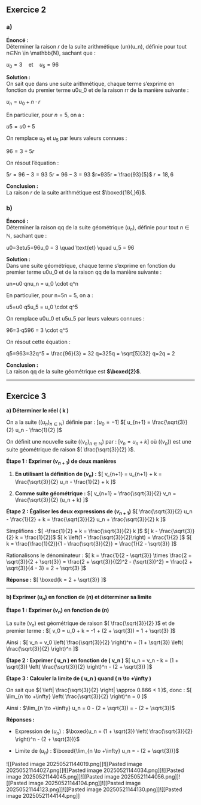 
## Exercice 2
### a)
**Énoncé :**  
Déterminer la raison $r$ de la suite arithmétique (un)(u_n), définie pour tout n∈Nn \in \mathbb{N}, sachant que :

$u_0 = 3 \quad \text{et} \quad u_5 = 96$ 

**Solution :**  
On sait que dans une suite arithmétique, chaque terme s’exprime en fonction du premier terme u0u_0 et de la raison rr de la manière suivante :

$u_n = u_0 + n \cdot r$ 

En particulier, pour $n=5$, on a :

$u5=u0+5$ 

On remplace $u_0$ et $u_5$ par leurs valeurs connues :

$96 = 3 + 5r$

On résout l’équation :

$5r=96−3=93$
$5r = 96 - 3 = 93$ 
$r=935r = \frac{93}{5}$ 
$r=18,6$

**Conclusion :**  
La raison $r$ de la suite arithmétique est $\boxed{18{,}6}$.



### b)

**Énoncé :**  
Déterminer la raison qq de la suite géométrique $(u_n)$, définie pour tout $n \in \mathbb{N}$, sachant que :

u0=3etu5=96u_0 = 3 \quad \text{et} \quad u_5 = 96

**Solution :**  
Dans une suite géométrique, chaque terme s’exprime en fonction du premier terme u0u_0 et de la raison qq de la manière suivante :

un=u0⋅qnu_n = u_0 \cdot q^n

En particulier, pour n=5n = 5, on a :

u5=u0⋅q5u_5 = u_0 \cdot q^5

On remplace u0u_0 et u5u_5 par leurs valeurs connues :

96=3⋅q596 = 3 \cdot q^5

On résout cette équation :

q5=963=32q^5 = \frac{96}{3} = 32 q=325q = \sqrt[5]{32} q=2q = 2

**Conclusion :**  
La raison qq de la suite géométrique est **$\boxed{2}$**.

---

## Exercice 3

**a) Déterminer le réel \( k \)**

On a la suite $((u_n)_{n \in \mathbb{N}})$ définie par :
$[ u_0 = -1 ]$ 
$[ u_{n+1} = \frac{\sqrt{3}}{2} u_n - \frac{1}{2} ]$

On définit une nouvelle suite $((v_n)_{n \in \mathbb{N}})$ par :
$[ v_n = u_n + k ]$
où $((v_n))$ est une suite géométrique de raison $( \frac{\sqrt{3}}{2} )$.

**Étape 1 : Exprimer $( v_{n+1} )$ de deux manières**

1. **En utilisant la définition de $( v_n )$ :**
   $[ v_{n+1} = u_{n+1} + k = \frac{\sqrt{3}}{2} u_n - \frac{1}{2} + k ]$

2. **Comme suite géométrique :**
   $[ v_{n+1} = \frac{\sqrt{3}}{2} v_n = \frac{\sqrt{3}}{2} (u_n + k) ]$

**Étape 2 : Égaliser les deux expressions de $( v_{n+1} )$**
$[ \frac{\sqrt{3}}{2} u_n - \frac{1}{2} + k = \frac{\sqrt{3}}{2} u_n + \frac{\sqrt{3}}{2} k ]$

Simplifions :
$[ -\frac{1}{2} + k = \frac{\sqrt{3}}{2} k ]$
$[ k - \frac{\sqrt{3}}{2} k = \frac{1}{2}]$
$[ k \left(1 - \frac{\sqrt{3}}{2}\right) = \frac{1}{2} ]$
$[ k = \frac{\frac{1}{2}}{1 - \frac{\sqrt{3}}{2}} = \frac{1}{2 - \sqrt{3}} ]$ 

Rationalisons le dénominateur :
$[ k = \frac{1}{2 - \sqrt{3}} \times \frac{2 + \sqrt{3}}{2 + \sqrt{3}} = \frac{2 + \sqrt{3}}{(2)^2 - (\sqrt{3})^2} = \frac{2 + \sqrt{3}}{4 - 3} = 2 + \sqrt{3} ]$

**Réponse :**
$[ \boxed{k = 2 + \sqrt{3}} ]$

---

**b) Exprimer $( u_n )$ en fonction de $( n )$ et déterminer sa limite**

**Étape 1 : Exprimer $( v_n )$ en fonction de $( n )$**

La suite $(v_n)$ est géométrique de raison $( \frac{\sqrt{3}}{2} )$ et de premier terme :
$[ v_0 = u_0 + k = -1 + (2 + \sqrt{3}) = 1 + \sqrt{3} ]$ 

Ainsi :
$[ v_n = v_0 \left( \frac{\sqrt{3}}{2} \right)^n = (1 + \sqrt{3}) \left( \frac{\sqrt{3}}{2} \right)^n ]$

**Étape 2 : Exprimer \( u_n \) en fonction de \( v_n \)**
$[ u_n = v_n - k = (1 + \sqrt{3}) \left( \frac{\sqrt{3}}{2} \right)^n - (2 + \sqrt{3}) ]$

**Étape 3 : Calculer la limite de \( u_n \) quand \( n \to +\infty \)**

On sait que $( \left| \frac{\sqrt{3}}{2} \right| \approx 0.866 < 1 )$, donc :
$[ \lim_{n \to +\infty} \left( \frac{\sqrt{3}}{2} \right)^n = 0 ]$

Ainsi :
$\lim_{n \to +\infty} u_n = 0 - (2 + \sqrt{3}) = - (2 + \sqrt{3})$

**Réponses :**
- Expression de $( u_n )$ :
  $\boxed{u_n = (1 + \sqrt{3}) \left( \frac{\sqrt{3}}{2} \right)^n - (2 + \sqrt{3})}$

- Limite de $( u_n )$ :
  $\boxed{\lim_{n \to +\infty} u_n = - (2 + \sqrt{3})}$ 

![[Pasted image 20250521144019.png]]![[Pasted image 20250521144027.png]]![[Pasted image 20250521144034.png]]![[Pasted image 20250521144045.png]]![[Pasted image 20250521144056.png]]![[Pasted image 20250521144104.png]]![[Pasted image 20250521144123.png]]![[Pasted image 20250521144130.png]]![[Pasted image 20250521144144.png]]
